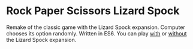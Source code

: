 # Rock Paper Scissors Lizard Spock

Remake of the classic game with the Lizard Spock expansion. Computer chooses its option randomly. Written in ES6\. You can play [with](rpsls.html) or [without](rps.html) the Lizard Spock expansion.

